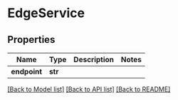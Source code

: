 # EdgeService

## Properties
Name | Type | Description | Notes
------------ | ------------- | ------------- | -------------
**endpoint** | **str** |  | 

[[Back to Model list]](../README.md#documentation-for-models) [[Back to API list]](../README.md#documentation-for-api-endpoints) [[Back to README]](../README.md)

